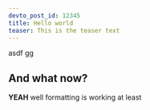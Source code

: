 ```yaml
---
devto_post_id: 12345
title: Hello world
teaser: This is the teaser text
---
```


asdf gg

## And what now?

**YEAH** well formatting is working at least